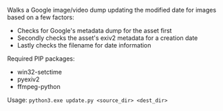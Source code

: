 Walks a Google image/video dump updating the modified date for images based on a few factors:
- Checks for Google's metadata dump for the asset first
- Secondly checks the asset's exiv2 metadata for a creation date
- Lastly checks the filename for date information

Required PIP packages:
- win32-setctime
- pyexiv2
- ffmpeg-python

Usage:
`python3.exe update.py <source_dir> <dest_dir>`